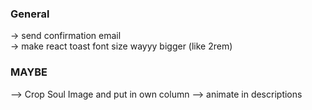 ### General
-> send confirmation email  
-> make react toast font size wayyy bigger (like 2rem)   

### MAYBE
--> Crop Soul Image and put in own column
--> animate in descriptions  
